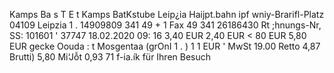 Kamps Ba s T E t Kamps BatKstube Leip¿ia Haijpt.bahn ipf wniy-Brarifl-Platz 04109 Leipzia 1 . 14909809 341 49 + 1 Fax 49 341 26186430 Rt ;hnungs-Nr, SS: 101601 ' 37747 18.02.2020 09: 16 3,40 EUR 2,40 EUR < 80 EUR 5,80 EUR gecke Oouda : t Mosgentaa (grOnI 1 . ) 1 1 EUR ' MwSt 19.00 Retto 4,87 Brutti) 5,80 Mi‘Jỗt 0,93 71 f-ia.ík für Ihren Besuch